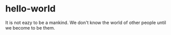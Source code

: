 # hello-world
It is not eazy to be a mankind. 
We don't know the world of other people until we become to be them.
